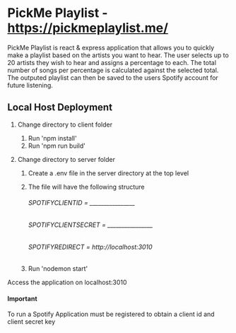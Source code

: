 # PickMe Playlist - https://pickmeplaylist.me/

PickMe Playlist is react & express application that allows you to quickly make a playlist based on the artists you want to hear.
The user selects up to 20 artists they wish to hear and assigns a percentage to each. The total number of songs per percentage is 
calculated against the selected total. The outputed playlist can then be saved to the users Spotify account for 
future listening.

## Local Host Deployment 
1. Change directory to client folder 
   1. Run 'npm install' 
   1. Run 'npm run build'

1. Change directory to server folder
   1. Create a .env file in the server directory at the top level
   1. The file will have the following structure

        ###### SPOTIFYCLIENTID = ________________
        ###### SPOTIFYCLIENTSECRET = ________________
        ###### SPOTIFYREDIRECT = http://localhost:3010

   1. Run 'nodemon start'

Access the application on localhost:3010
        
#### **Important**
To run a Spotify Application must be registered to obtain a client id and client secret key


